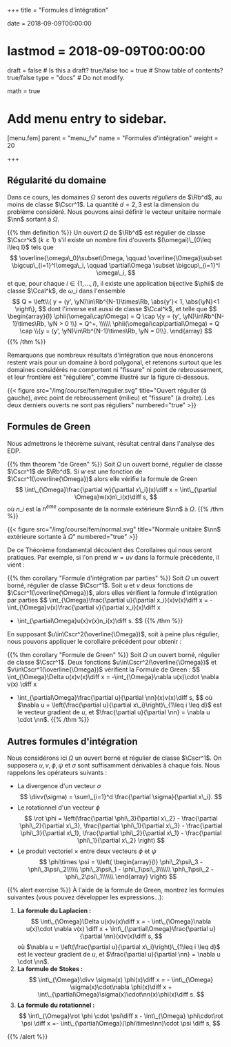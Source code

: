 +++
title = "Formules d'intégration"

date = 2018-09-09T00:00:00
# lastmod = 2018-09-09T00:00:00

draft = false  # Is this a draft? true/false
toc = true  # Show table of contents? true/false
type = "docs"  # Do not modify.

math = true

# Add menu entry to sidebar.
[menu.fem]
  parent = "menu_fv"
  name = "Formules d'intégration"
  weight = 20


+++

$\newcommand{\Cb}{\mathbb{C}}$
$\newcommand{\Rb}{\mathbb{R}}$
$\newcommand{\PS}[2]{\left(#1,#2\right)}$
$\newcommand{\norm}[1]{\left\\|#1\right\\|}$
$\newcommand{\abs}[1]{\left|#1\right|}$
$\newcommand{\xx}{\mathbf{x}}$
$\newcommand{\yy}{\mathbf{y}}$
$\newcommand{\zz}{\mathbf{z}}$
$\newcommand{\nn}{\mathbf{n}}$
$\newcommand{\Ccal}{\mathcal{C}}$
$\newcommand{\Cscr}{\mathscr{C}}$
$\newcommand{\omegai}{\omega\_i}$
$\newcommand{\dsp}{\displaystyle}$
$\newcommand{\diff}{{\rm d}}$
$\newcommand{\divv}{{\rm div}}$
$\newcommand{\rot}{\mathbf{rot}}$
$\newcommand{\phii}{\phi\_i}$
$\newcommand{\yN}{y\_N}$

## Régularité du domaine

Dans ce cours, les domaines $\Omega$ seront des ouverts *réguliers* de $\Rb^d$, au moins de classe $\Cscr^1$. La quantité $d= 2,3$ est la dimension du problème considéré. Nous pouvons ainsi définir le vecteur unitaire normale $\nn$ sortant à $\Omega$.

{{% thm definition %}}
Un ouvert $\Omega$ de $\Rb^d$ est régulier de classe $\Cscr^k$ ($k\geq 1$) s'il existe un nombre fini d'ouverts $(\omegai)\_{0\leq i\leq I}$ tels que
$$
\overline{\omega\_0}\subset\Omega, \qquad \overline{\Omega}\subset \bigcup\_{i=1}^I\omega\_i, \qquad \partial\Omega \subset \bigcup\_{i=1}^I \omega\_i,
$$
et que, pour chaque $i\in\{1,\ldots,I\}$, il existe une application bijective $\phii$ de classe $\Ccal^k$, de $\omega\_i$ dans l'ensemble
$$
Q = \left\\{ y = (y', \yN)\in\Rb^{N-1}\times\Rb, \abs{y'}< 1, \abs{\yN}<1 \right\},
$$
dont l'inverse est aussi de classe $\Ccal^k$, et telle que
$$
\begin{array}{l}
\phii(\omegai\cap\Omega) = Q \cap \{y = (y', \yN)\in\Rb^{N-1}\times\Rb,  \yN > 0 \\} = Q^+, \\\\\\
\phii(\omegai\cap\partial\Omega) = Q \cap \\{y = (y', \yN)\in\Rb^{N-1}\times\Rb,  \yN = 0\\}.
\end{array}
$$
{{% /thm %}}

Remarquons que nombreux résultats d'intégration que nous énoncerons restent vrais pour un domaine à bord polygonal, et retenons surtout que les domaines considérés ne comportent ni "fissure" ni point de rebroussement, et leur frontière est "régulière", comme illustré sur la figure ci-dessous.

{{< figure src="/img/course/fem/regulier.svg" title="Ouvert régulier (à gauche), avec point de rebroussement (milieu) et \"fissure\" (à droite). Les deux derniers ouverts ne sont pas réguliers" numbered="true" >}}


## Formules de Green

Nous admettrons le théorème suivant, résultat central dans l'analyse des EDP.

{{% thm theorem "de Green" %}}
Soit $\Omega$ un ouvert borné, régulier de classe $\Cscr^1$ de $\Rb^d$. Si $w$ est une fonction de $\Cscr^1(\overline{\Omega})$ alors elle vérifie la formule de Green
$$
\int\_{\Omega}\frac{\partial w}{\partial x\_i}(x)\diff x = \int\_{\partial \Omega}w(x)n\_i(x)\diff s,
$$
où $n\_i$ est la $n^{ème}$ composante de la normale extérieure $\nn$ à $\Omega$.
{{% /thm %}}

{{< figure src="/img/course/fem/normal.svg" title="Normale unitaire $\nn$ extérieure sortante à $\Omega$" numbered="true" >}}

De ce Théorème fondamental découlent des Corollaires qui nous seront pratiques. Par exemple, si l'on prend $w=uv$ dans la formule précédente, il vient :

{{% thm corollary "Formule d'intégration par parties" %}}
Soit $\Omega$ un ouvert borné, régulier de classe $\Cscr^1$. Soit $u$ et $v$ deux fonctions de $\Cscr^1(\overline{\Omega})$, alors elles vérifient la formule d'intégration par parties
$$
\int\_{\Omega}\frac{\partial u}{\partial x\_i}(x)v(x)\diff x =
-\int\_{\Omega}v(x)\frac{\partial v}{\partial x\_i}(x)\diff x
+ \int\_{\partial\Omega}u(x)v(x)n\_i(x)\diff s.
$$
{{% /thm %}}

En supposant $u\in\Cscr^2(\overline{\Omega})$, soit à peine plus régulier, nous pouvons appliquer le corollaire précédent pour obtenir :

{{% thm corollary "Formule de Green" %}}
Soit $\Omega$ un ouvert borné, régulier de classe $\Cscr^1$. Deux fonctions $u\in\Cscr^2(\overline{\Omega})$ et $v\in\Cscr^1(\overline{\Omega})$ vérifient la Formule de Green :
$$
\int\_{\Omega}\Delta u(x)v(x)\diff x =
-\int\_{\Omega}\nabla u(x)\cdot \nabla v(x) \diff x
+ \int\_{\partial\Omega}\frac{\partial u}{\partial \nn}(x)v(x)\diff s,
$$
où $\nabla u = \left(\frac{\partial u}{\partial x\_i}\right)\_{1\leq i \leq d}$ est le vecteur gradient de $u$, et $\frac{\partial u}{\partial \nn} = \nabla u \cdot \nn$.
{{% /thm %}}


## Autres formules d'intégration

Nous considérons ici $\Omega$ un ouvert borné et régulier de classe $\Cscr^1$. On supposera $u,v, \phi, \psi$ et $\sigma$
sont suffisamment dérivables à chaque fois.  Nous rappelons les opérateurs suivants :

- La divergence d'un vecteur $\sigma$
$$
\divv(\sigma) = \sum\_{i=1}^d \frac{\partial \sigma}{\partial x\_i}.
$$
- Le rotationnel d'un vecteur $\phi$
$$
\rot \phi = \left(\frac{\partial \phi\_3}{\partial x\_2} - \frac{\partial \phi\_2}{\partial x\_3},
\frac{\partial \phi\_1}{\partial x\_3} - \frac{\partial \phi\_3}{\partial x\_1},
\frac{\partial \phi\_2}{\partial x\_1} - \frac{\partial \phi\_1}{\partial x\_2}
\right)
$$
- Le produit vectoriel $\times$ entre deux vecteurs $\phi$ et $\psi$
$$
\phi\times \psi = 
\\left(
  \begin{array}{l}
  \phi\_2\psi\_3 - \phi\_3\psi\_2\\\\\\
  \phi\_3\psi\_1 - \phi\_1\psi\_3\\\\\\
  \phi\_1\psi\_2 - \phi\_2\psi\_1\\\\\\
  \end{array}
\right)
$$


{{% alert exercise %}}
À l'aide de la formule de Green, montrez les formules suivantes (vous pouvez développer les expressions...):

1. **La formule du Laplacien :**
$$
\int\_{\Omega}\Delta u(x)v(x)\diff x = -
\int\_{\Omega}\nabla u(x)\cdot \nabla v(x) \diff x +
\int\_{\partial\Omega}\frac{\partial u}{\partial \nn}(x)v(x)\diff s,
$$
où $\nabla u = \left(\frac{\partial u}{\partial x\_i}\right)\_{1\leq i \leq d}$ est le vecteur gradient de $u$, et $\frac{\partial u}{\partial \nn} = \nabla u \cdot \nn$.
2. **La formule de Stokes :**
$$
\int\_{\Omega}\divv \sigma(x) \phi(x)\diff x = -
\int\_{\Omega} \sigma(x)\cdot\nabla \phi(x)\diff x +
\int\_{\partial\Omega}\sigma(x)\cdot\nn(x)\phi(x)\diff s.
$$
3. **La formule du rotationnel :**
$$
\int\_{\Omega}\rot \phi \cdot \psi\diff x -
\int\_{\Omega} \phi\cdot\rot \psi \diff x =-
\int\_{\partial\Omega}(\phi\times\nn)\cdot \psi \diff s,
$$

{{% /alert %}}

<!-- 
\begin{correction}
  \begin{enumerate}
  \item Nous pouvons calculer direction par direction (l'inversion somme-intégrale est rendue possible puisque $\Omega$ est borné et la somme finie) :
    $$
      \int\_{\Omega}\Delta u(x)v(x)\diff x =
      \int\_{\Omega}\sum_{j=1}^3\frac{\partial^2 u}{\partial x_j^2}(x) v(x) \diff x =
      \sum_{j=1}^3\int\_{\Omega}\frac{\partial^2 u}{\partial x_j^2}(x) v(x) \diff x.
    $$
Nous appliquons ensuite la formule de Green et re-regroupons les sommes :
$$
  \begin{array}{r c l}
\dsp      \sum_{j=1}^3\int\_{\Omega}\frac{\partial^2 u}{\partial x_j^2}(x) v(x) \diff x
      &=&
    \dsp  \sum_{j=1}^3\left[-\int\_{\Omega}\frac{\partial u}{\partial x_j}(x)\frac{\partial v}{\partial x_j}(x) \diff x
      +\int\_{\partial\Omega}\frac{\partial u}{\partial x_j}(x)v(x)n_j(x) \diff x\right]\\
\dsp     & =&
\dsp      -\int\_{\Omega}\sum_{j=1}^3\frac{\partial u}{\partial x_j}(x)\frac{\partial v}{\partial x_j}(x) \diff x
              +\int\_{\partial\Omega}\sum_{j=1}^3\left[\frac{\partial u}{\partial x_j}(x)n_j(x)\right]v(x) \diff x\\
      & =&\dsp -\int\_{\Omega}\nabla u(x)\cdot\nabla v(x) \diff x
           +\int\_{\partial\Omega}(\nabla u(x)\cdot \nn(x)) v(x)n_j(x) \diff x.
  \end{array}
    $$
    Comme $\nabla u(x)\cdot\nn(x) = \dn u(x)$, le résultat est démontré.
  \item Nous appliquons la même idée :
    $$
      \begin{array}{>{\dsp}r c >{\dsp}l}
        \int\_{\Omega}\divv \sigma(x) \phi(x)\diff x
        &=& \int\_{\Omega}\sum_{j=1}^3\frac{\partial  \sigma_j}{\partial x_j}(x) \phi(x)\diff x \\
        &=&  \sum_{j=1}^3 \int\_{\Omega}\frac{\partial  \sigma_j}{\partial x_j}(x) \phi(x)\diff x.
      \end{array}
    $$
    À l'aide de la formule de Green, nous obtenons
    $$
      \begin{array}{>{\dsp}r c >{\dsp}l}
        \sum_{j=1}^3 \int\_{\Omega}\frac{\partial  \sigma_j}{\partial x_j}(x) \phi(x)\diff x
        & = & \sum_{j=1}^3 \left[-\int\_{\Omega}\sigma_j(x) \frac{\partial\phi}{\partial x_j}(x)\diff x
              +\int\_{\partial\Omega}\sigma_j(x) \phi(x) n_j(x)\diff s\right]\\
        & = &  -\int\_{\Omega} \sum_{j=1}^3\left[\sigma_j(x)\frac{\partial\phi}{\partial x_j}(x)\right]\diff x   +\int\_{\partial\Omega} \sum_{j=1}^3\left[\sigma_j(x) n_j(x)\right]\phi(x) \diff s\\
        & = &  -\int\_{\Omega} \sigma(x)\cdot \nabla\phi(x)\diff x
              +\int\_{\partial\Omega} (\sigma(x) \cdot\nn(x))\phi(x) \diff s.\\
      \end{array}
    $$
  \item Pour simplifier, nous notons $\partial_j = \frac{\partial}{\partial x_j}$ :
    $$
      \begin{array}{>{\dsp}r c >{\dsp}l}
        \int\_{\Omega}\rot \phi \cdot \psi\diff x
        & = & \int\_{\Omega}\left[\partial_2\phi\_3 - \partial_3\phi\_2\right]\psi_1
              +\left[\partial_3\phi\_1 - \partial_1\phi\_3\right]\psi_2
              +\left[\partial_1\phi\_2 - \partial_2\phi\_1\right]\psi_3\diff x\$$0.2cm]
        & = & - \int\_{\Omega} \phi\_3\partial_2\psi_1 - \phi\_2\partial_3\psi_1
              +\phi\_1\partial_3\psi_2 - \phi\_3\partial_1\psi_2
              +\phi\_2\partial_1\psi_3 - \phi\_1\partial_2\psi_3\diff x\$$0.2cm]
        &   & \quad+ \int\_{\partial\Omega}\left[\phi\_3n_2 - \phi\_2n_3\right]\psi_1
              +\left[\phi\_1n_3 - \phi\_3n_1\right]\psi_2
              +\left[\phi\_2n_1 - \phi\_1n_2\right]\psi_3
              \diff s\$$0.2cm]
        & = & - \int\_{\Omega}
              \left[\partial_3\psi_2-\partial_2\psi_3\right]\phi\_1+
              \left[\partial_1\psi_3-\partial_3\psi_1\right]\phi\_2+
              \left[\partial_2\psi_1-\partial_1\psi_2\right]\phi\_3\$$0.2cm]
        &   & \quad+ \int\_{\partial\Omega}(\phi\times\nn)\cdot\psi
              \diff s\$$0.2cm]
        & = & \int\_{\Omega} \phi\cdot\rot \psi \diff x + \int\_{\partial\Omega}(\phi\times\nn)\cdot\psi
              \diff s\\
      \end{array}
    $$
    
  \end{enumerate}
\end{correction} -->